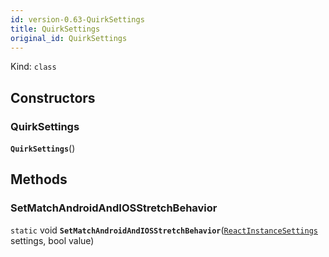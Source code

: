 ```yaml
---
id: version-0.63-QuirkSettings
title: QuirkSettings
original_id: QuirkSettings
---
```


Kind: `class`




## Constructors
### QuirkSettings
 **`QuirkSettings`**()




## Methods
### SetMatchAndroidAndIOSStretchBehavior
`static` void **`SetMatchAndroidAndIOSStretchBehavior`**([`ReactInstanceSettings`](ReactInstanceSettings) settings, bool value)




